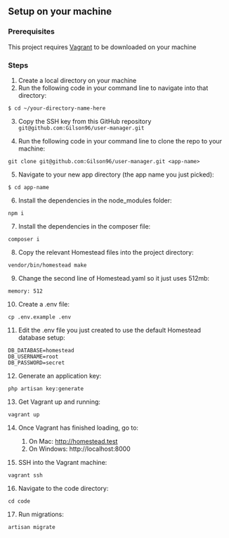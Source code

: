 ## Setup on your machine

### Prerequisites 
This project requires [Vagrant](https://www.vagrantup.com/) to be downloaded on your machine

### Steps

1. Create a local directory on your machine 
2. Run the following code in your command line to navigate into that directory:   

```shell 
$ cd ~/your-directory-name-here
```
3. Copy the SSH key from this GitHub repository `git@github.com:Gilson96/user-manager.git`

4. Run the following code in your command line to clone the repo to your machine:  

```shell 
git clone git@github.com:Gilson96/user-manager.git <app-name>
```
5. Navigate to your new app directory (the app name you just picked):

```shell 
$ cd app-name
```
6. Install the dependencies in the node_modules folder:

```shell 
npm i
```
7. Install the dependencies in the composer file:

```shell 
composer i
```
8. Copy the relevant Homestead files into the
project directory:

```shell 
vendor/bin/homestead make
```

9. Change the second line of Homestead.yaml so it just uses 512mb: 

```shell 
memory: 512
```

10. Create a .env file:

```shell 
cp .env.example .env
```

11. Edit the .env file you just created to use the default Homestead database setup:

```shell 
DB_DATABASE=homestead
DB_USERNAME=root
DB_PASSWORD=secret
```

12. Generate an application key:

```shell 
php artisan key:generate
```

13. Get Vagrant up and running:

```shell 
vagrant up
```
14. Once Vagrant has finished loading, go to:

    1.  On Mac: http://homestead.test
    2.  On Windows: http://localhost:8000

15. SSH into the Vagrant machine:

```shell 
vagrant ssh
```

16. Navigate to the code directory:

```shell 
cd code
```
17. Run migrations:

```shell 
artisan migrate
```
